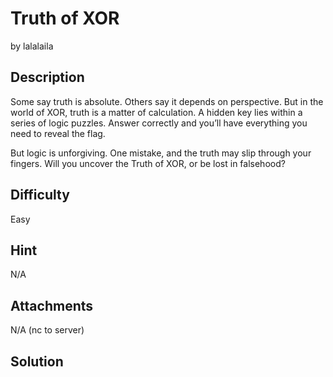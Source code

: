 # Truth of XOR
by lalalaila

## Description
Some say truth is absolute. Others say it depends on perspective. But in the world of XOR, truth is a matter of calculation. A hidden key lies within a series of logic puzzles. Answer correctly and you’ll have everything you need to reveal the flag.

But logic is unforgiving. One mistake, and the truth may slip through your fingers. Will you uncover the Truth of XOR, or be lost in falsehood?

## Difficulty
Easy

## Hint
N/A

## Attachments
N/A
(nc to server)

## Solution